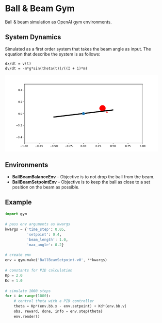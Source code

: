 # Ball &amp; Beam Gym
Ball & beam simulation as OpenAI gym environments.

## System Dynamics
Simulated as a first order system that takes the beam angle as input. The equation that describe the system is as follows:

    dx/dt = v(t)
    dv/dt = -m*g*sin(theta(t))/((I + 1)*m)

[![visualization](ballbeam.png)](https://github.com/simon-larsson/ballbeam-gym)

## Environments
- **BallBeamBalanceEnv** - Objective is to not drop the ball from the beam.
- **BallBeamSetpointEnv** - Objective is to keep the ball as close to a set position on the beam as possible.

## Example
```python
import gym

# pass env arguments as kwargs
kwargs = {'time_step': 0.05, 
          'setpoint': 0.4,
          'beam_length': 1.0,
          'max_angle': 0.2}

# create env
env = gym.make('BallBeamSetpoint-v0', **kwargs)

# constants for PID calculation
Kp = 2.0
Kd = 1.0

# simulate 1000 steps
for i in range(1000):   
    # control theta with a PID controller
    theta = Kp*(env.bb.x - env.setpoint) + Kd*(env.bb.v)
    obs, reward, done, info = env.step(theta)
    env.render()

```
